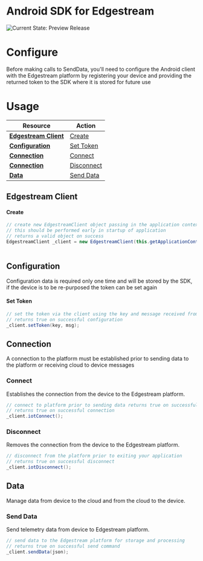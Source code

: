 # Android SDK for Edgestream

![Current State: Preview Release](https://img.shields.io/badge/Current_State-Preview_Release-brightgreen.svg) 

# Configure

Before making calls to SendData, you'll need to configure the Android client with the Edgestream platform by registering your device and providing the returned token to the SDK where it is stored for future use

# Usage

| Resource                                              | Action                                                |
| ----------------------------------------------------- | ----------------------------------------------------- |
| **[Edgestream Client](#edgestream-client)**           | [Create](#create)                                     |
| **[Configuration](#configuration)**                   | [Set Token](#set-token)                               |
| **[Connection](#connection)**                         | [Connect](#connect)                                   |
| **[Connection](#connection)**                         | [Disconnect](#disconnect)                             |
| **[Data](#data)**                                     | [Send Data](#send)                                    |



## Edgestream Client

#### Create
```java
// create new EdgestreamClient object passing in the application context as a parameter 
// this should be performed early in startup of application
// returns a valid object on success
EdgestreamClient _client = new EdgestreamClient(this.getApplicationContext());
	
```

## Configuration

Configuration data is required only one time and will be stored by the SDK, if the device is to be re-purposed the token can be set again

#### Set Token
```java
// set the token via the client using the key and message received from add device 
// returns true on successful configuration
_client.setToken(key, msg);

```

## Connection

A connection to the platform must be established prior to sending data to the platform or receiving cloud to device messages

### Connect

Establishes the connection from the device to the Edgestream platform.

```java
// connect to platform prior to sending data returns true on successful connection
// returns true on successful connection
_client.iotConnect();

```

### Disconnect

Removes the connection from the device to the Edgestream platform.


```java
// disconnect from the platform prior to exiting your application
// returns true on successful disconnect
_client.iotDisconnect();

```

## Data

Manage data from device to the cloud and from the cloud to the device.

### Send Data

Send telemetry data from device to Edgestream platform.

```java
// send data to the Edgestream platform for storage and processing
// returns true on successful send command
_client.sendData(json);

```